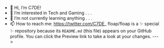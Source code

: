 - 👋 Hi, I’m C7DE!
- 👀 I’m interested in Tech and Gaming . . .
- 🌱 I’m not currently learning anything . . .
- 📫 How to reach me: https://twitter.com/C7DE_
floap/floap is a ✨ special ✨ repository because its `README.md` (this file) appears on your GitHub profile.
You can click the Preview link to take a look at your changes.
--->
